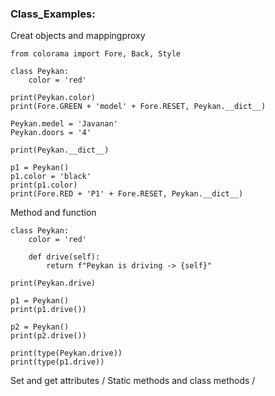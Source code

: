 ### Class_Examples:


Creat objects and  mappingproxy

```
from colorama import Fore, Back, Style

class Peykan:
    color = 'red'

print(Peykan.color)
print(Fore.GREEN + 'model' + Fore.RESET, Peykan.__dict__)

Peykan.medel = 'Javanan'
Peykan.doors = '4'

print(Peykan.__dict__)

p1 = Peykan()
p1.color = 'black'
print(p1.color)
print(Fore.RED + 'P1' + Fore.RESET, Peykan.__dict__)

```

Method and function

```
class Peykan:
    color = 'red'

    def drive(self):
        return f"Peykan is driving -> {self}"

print(Peykan.drive)

p1 = Peykan()
print(p1.drive())

p2 = Peykan()
print(p2.drive())

print(type(Peykan.drive))
print(type(p1.drive))
```

Set and get attributes / Static methods and class methods /

```
```
